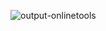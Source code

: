 ![output-onlinetools](https://github.com/user-attachments/assets/c4c7a974-03c1-41c8-b17d-1621bde9875d)

